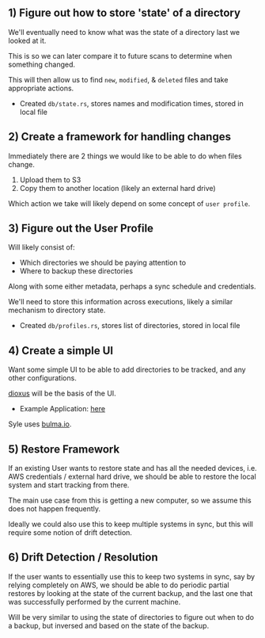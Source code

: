 ## 1) Figure out how to store 'state' of a directory

We'll eventually need to know what was the state of a directory last we looked at it.

This is so we can later compare it to future scans to determine when something changed.

This will then allow us to find `new`, `modified`, & `deleted` files and take appropriate actions.

* Created `db/state.rs`, stores names and modification times, stored in local file

## 2) Create a framework for handling changes

Immediately there are 2 things we would like to be able to do when files change.

1. Upload them to S3
2. Copy them to another location (likely an external hard drive)

Which action we take will likely depend on some concept of `user profile`.

## 3) Figure out the User Profile

Will likely consist of:

* Which directories we should be paying attention to
* Where to backup these directories

Along with some either metadata, perhaps a sync schedule and credentials.

We'll need to store this information across executions, likely a similar mechanism to directory state.

* Created `db/profiles.rs`, stores list of directories, stored in local file

## 4) Create a simple UI

Want some simple UI to be able to add directories to be tracked, and any other configurations.

[dioxus](https://dioxuslabs.com/guide/) will be the basis of the UI.

* Example Application: [here](https://github.com/DioxusLabs/example-projects/blob/master/file-explorer/src/main.rs)

Syle uses [bulma.io](https://bulma.io/documentation/).

## 5) Restore Framework

If an existing User wants to restore state and has all the needed devices, i.e. AWS credentials / external hard drive,
we should be able to restore the local system and start tracking from there.

The main use case from this is getting a new computer, so we assume this does not happen frequently.

Ideally we could also use this to keep multiple systems in sync, but this will require some notion of drift detection.

## 6) Drift Detection / Resolution

If the user wants to essentially use this to keep two systems in sync, say by relying completely on AWS,
we should be able to do periodic partial restores by looking at the state of the current backup, and the
last one that was successfully performed by the current machine.

Will be very similar to using the state of directories to figure out when to do a backup, but inversed and
based on the state of the backup.
